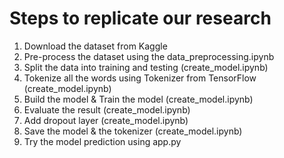 # Steps to replicate our research
1. Download the dataset from Kaggle
2. Pre-process the dataset using the data_preprocessing.ipynb
3. Split the data into training and testing (create_model.ipynb)
4. Tokenize all the words using Tokenizer from TensorFlow (create_model.ipynb)
5. Build the model & Train the model (create_model.ipynb)
6. Evaluate the result (create_model.ipynb)
7. Add dropout layer (create_model.ipynb)
8. Save the model & the tokenizer (create_model.ipynb)
9. Try the model prediction using app.py